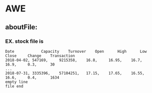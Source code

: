 # AWE  

## aboutFile:  

### EX. stock file is   
    Date		    Capacity	Turnover	Open      High      Low       Close     Change    Transaction  
    2018-04-02,	547169,		9215358,	16.8,	  16.95,    16.7,     16.9,	    0.3,	  30  
    ...  
    2018-07-31,	3335396,	57104251,	17.15,	  17.65,    16.55,    16.6,     0.4,	  1634  
    empty line  
    file end  
